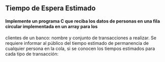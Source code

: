 ## Tiempo de Espera Estimado
#### Implemente un programa C que reciba los datos de personas en una fila circular implementada en un array para los
clientes de un banco: nombre y conjunto de transacciones a realizar.
Se requiere informar al público del tiempo estimado de permanencia de cualquier persona en la cola, si se conocen los
tiempos estimados para cada tipo de transacción:
